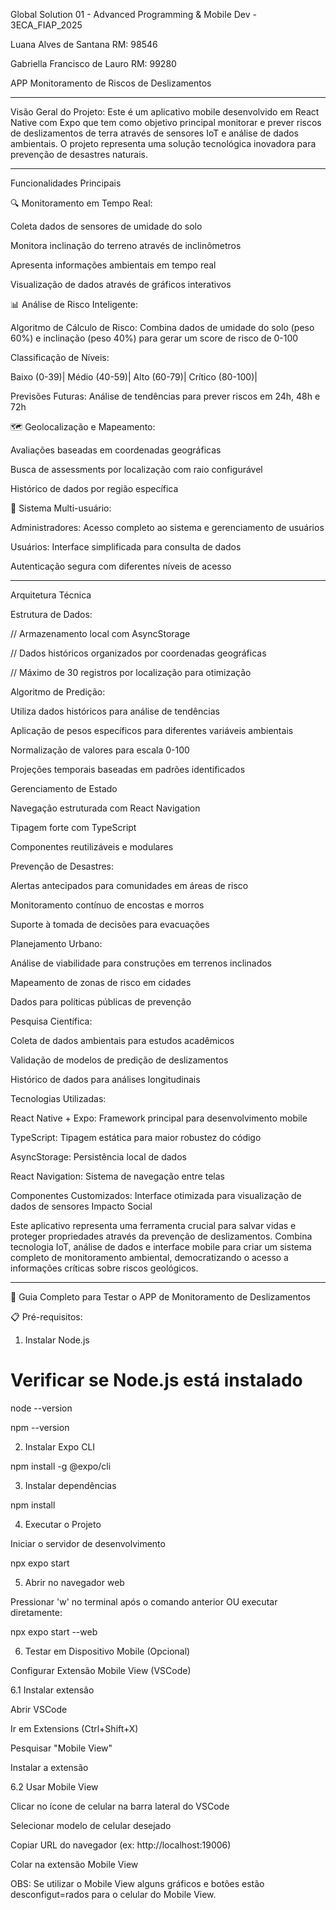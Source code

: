Global Solution 01 - Advanced Programming & Mobile Dev - 3ECA_FIAP_2025 


Luana Alves de Santana RM: 98546


Gabriella Francisco de Lauro RM: 99280

APP Monitoramento de Riscos de Deslizamentos

________________________________________________________________


Visão Geral do Projeto:
Este é um aplicativo mobile desenvolvido em React Native com Expo que tem como objetivo principal monitorar e prever riscos de deslizamentos de terra através de sensores IoT e análise de dados ambientais. O projeto representa uma solução tecnológica inovadora para prevenção de desastres naturais.

________________________________________________________________


Funcionalidades Principais


🔍 Monitoramento em Tempo Real:

Coleta dados de sensores de umidade do solo

Monitora inclinação do terreno através de inclinômetros

Apresenta informações ambientais em tempo real

Visualização de dados através de gráficos interativos


📊 Análise de Risco Inteligente:

Algoritmo de Cálculo de Risco: Combina dados de umidade do solo (peso 60%) e inclinação (peso 40%) para gerar um score de risco de 0-100

Classificação de Níveis:

Baixo (0-39)|
Médio (40-59)|
Alto (60-79)|
Crítico (80-100)|

Previsões Futuras: Análise de tendências para prever riscos em 24h, 48h e 72h

🗺️ Geolocalização e Mapeamento:

Avaliações baseadas em coordenadas geográficas

Busca de assessments por localização com raio configurável

Histórico de dados por região específica

👥 Sistema Multi-usuário:

Administradores: Acesso completo ao sistema e gerenciamento de usuários

Usuários: Interface simplificada para consulta de dados

Autenticação segura com diferentes níveis de acesso

________________________________________________________________


Arquitetura Técnica


Estrutura de Dados:

// Armazenamento local com AsyncStorage

// Dados históricos organizados por coordenadas geográficas

// Máximo de 30 registros por localização para otimização

Algoritmo de Predição:

Utiliza dados históricos para análise de tendências

Aplicação de pesos específicos para diferentes variáveis ambientais

Normalização de valores para escala 0-100

Projeções temporais baseadas em padrões identificados

Gerenciamento de Estado

Navegação estruturada com React Navigation

Tipagem forte com TypeScript

Componentes reutilizáveis e modulares

Prevenção de Desastres:

Alertas antecipados para comunidades em áreas de risco

Monitoramento contínuo de encostas e morros

Suporte à tomada de decisões para evacuações

Planejamento Urbano:

Análise de viabilidade para construções em terrenos inclinados

Mapeamento de zonas de risco em cidades

Dados para políticas públicas de prevenção

Pesquisa Científica:

Coleta de dados ambientais para estudos acadêmicos

Validação de modelos de predição de deslizamentos

Histórico de dados para análises longitudinais

Tecnologias Utilizadas:

React Native + Expo: Framework principal para desenvolvimento mobile

TypeScript: Tipagem estática para maior robustez do código

AsyncStorage: Persistência local de dados

React Navigation: Sistema de navegação entre telas

Componentes Customizados: Interface otimizada para visualização de dados de sensores
Impacto Social

Este aplicativo representa uma ferramenta crucial para salvar vidas e proteger propriedades através da prevenção de deslizamentos. Combina tecnologia IoT, análise de dados e interface mobile para criar um sistema completo de monitoramento ambiental, democratizando o acesso a informações críticas sobre riscos geológicos.

________________________________________________________________


🧪 Guia Completo para Testar o APP de Monitoramento de Deslizamentos


📋 Pré-requisitos:

1. Instalar Node.js
   
# Verificar se Node.js está instalado

node --version

npm --version

2. Instalar Expo CLI

npm install -g @expo/cli

3. Instalar dependências
   
npm install

4. Executar o Projeto
   
Iniciar o servidor de desenvolvimento

npx expo start


5. Abrir no navegador web
 
 Pressionar 'w' no terminal após o comando anterior OU executar diretamente:

npx expo start --web

6. Testar em Dispositivo Mobile (Opcional)

Configurar Extensão Mobile View (VSCode)

6.1 Instalar extensão

Abrir VSCode

Ir em Extensions (Ctrl+Shift+X)

Pesquisar "Mobile View"

Instalar a extensão

6.2 Usar Mobile View

Clicar no ícone de celular na barra lateral do VSCode

Selecionar modelo de celular desejado

Copiar URL do navegador (ex: http://localhost:19006)

Colar na extensão Mobile View

OBS: Se utilizar o Mobile View alguns gráficos e botões estão desconfigut=rados para o celular do Mobile View. 





